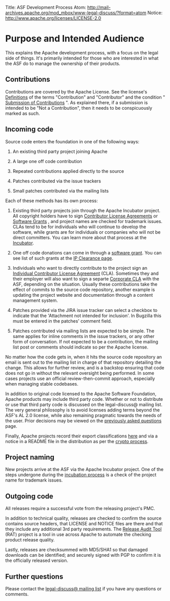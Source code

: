 Title: ASF Development Process
Atom: http://mail-archives.apache.org/mod_mbox/www-legal-discuss/?format=atom
Notice: http://www.apache.org/licenses/LICENSE-2.0

# Purpose and Intended Audience #

This explains the Apache development process, with a focus on the legal
side of things. It's primarily intended for those who are interested in
what the ASF do to manage the ownership of their products.

## Contributions ##

Contributions are covered by the Apache License. See the license's
[Definitions](/licenses/LICENSE-2.0.html#definitions) of the terms
"Contribution" and "Contributor" and the condition " [Submission of
Contributions](/licenses/LICENSE-2.0.html#contributions) ". As explained
there, if a submission is intended to be "Not a Contribution", then it
needs to be conspicuously marked as such.

## Incoming code ##

Source code enters the foundation in one of the following ways:

1. An existing third party project joining Apache

1. A large one off code contribution

1. Repeated contributions applied directly to the source

1. Patches contributed via the issue trackers

1. Small patches contributed via the mailing lists

Each of these methods has its own process:

1. Existing third party projects join through the Apache Incubator project.
All copyright holders have to sign [Contributor License
Agreements](/licenses/#clas) or [Software Grants](/licenses/#grants) , and
project names are checked for trademark issues. CLAs tend to be for
individuals who will continue to develop the software, while grants are for
individuals or companies who will not be direct committers. You can learn
more about that process at the [Incubator](http://incubator.apache.org/).

1. One off code donations can come in through a [software
grant](/licenses/software-grant.txt). You can see list of such grants at
the [IP Clearance
page](http://incubator.apache.org/ip-clearance/index.html).

1. Individuals who want to directly contribute to the project sign an
[Individual Contributor License Agreement](/licenses/icla.txt) (CLA).
Sometimes they and their employer will also want to sign a separte
[Corporate CLA](/licenses/cla-corporate.txt) with the ASF, depending on the
situation. Usually these contributions take the effect of commits to the
source code repository, another example is updating the project website and
documentation through a content management system.

1. Patches provided via the JIRA issue tracker can select a checkbox to
indicate that the 'Attachment not intended for inclusion'. In Bugzilla this
must be entered in the patches' comment field.

1. Patches contributed via mailing lists are expected to be simple. The
same applies for inline comments in the issue trackers, or any other form
of conversation. If not expected to be a contribution, the mailing list
post or comments should indicate so per the Apache license.

No matter how the code gets in, when it hits the source code repository an
email is sent out to the mailing list in charge of that repository
detailing the change. This allows for further review, and is a backstop
ensuring that code does not go in without the relevant oversight being
performed. In some cases projects use an official review-then-commit
approach, especially when managing stable codebases.

In addition to original code licensed to the Apache Software Foundation,
Apache products may include third party code. Whether or not to distribute
or use that third party code is discussed on the legal-discuss@ mailing
list. The very general philosophy is to avoid licenses adding terms beyond
the ASF's AL 2.0 license, while also remaining pragmatic towards the needs
of the user. Prior decisions may be viewed on the [previously asked
questions](/legal/resolved.html) page.

Finally, Apache projects record their export classifications
[here](/licenses/exports/) and via a notice in a README file in the
distribution as per the [crypto process](/dev/crypto.html).

## Project naming ##

New projects arrive at the ASF via the Apache Incubator project. One of the
steps undergone during the [incubation
process](http://incubator.apache.org/incubation/Process_Description.html)
is a check of the project name for trademark issues.

## Outgoing code ##

All releases require a successful vote from the releasing project's PMC.

In addition to technical quality, releases are checked to confirm the
source contains source headers, that LICENSE and NOTICE files are there and
that they include any additional 3rd party requirements. The [Release Audit
Tool](https://cwiki.apache.org/confluence/display/incubator/RatProposal) (RAT) project is a tool
in use across Apache to automate the checking product release quality.

Lastly, releases are checksummed with MD5/SHA1 so that damaged downloads
can be identified; and securely signed with PGP to confirm it is the
officially released version.

## Further questions ##

Please contact the [legal-discuss@ mailing
list](http://www.apache.org/foundation/mailinglists.html#foundation-legal)
if you have any questions or comments.

